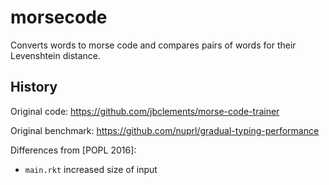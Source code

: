 morsecode
==========

Converts words to morse code and
 compares pairs of words for their Levenshtein distance.


History
-------

Original code: <https://github.com/jbclements/morse-code-trainer>

Original benchmark: <https://github.com/nuprl/gradual-typing-performance>

Differences from [POPL 2016]:

- `main.rkt` increased size of input

